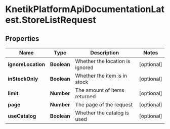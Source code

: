 # KnetikPlatformApiDocumentationLatest.StoreListRequest

## Properties
Name | Type | Description | Notes
------------ | ------------- | ------------- | -------------
**ignoreLocation** | **Boolean** | Whether the location is ignored | [optional] 
**inStockOnly** | **Boolean** | Whether the item is in stock | [optional] 
**limit** | **Number** | The amount of items returned | [optional] 
**page** | **Number** | The page of the request | [optional] 
**useCatalog** | **Boolean** | Whether the catalog is used | [optional] 



